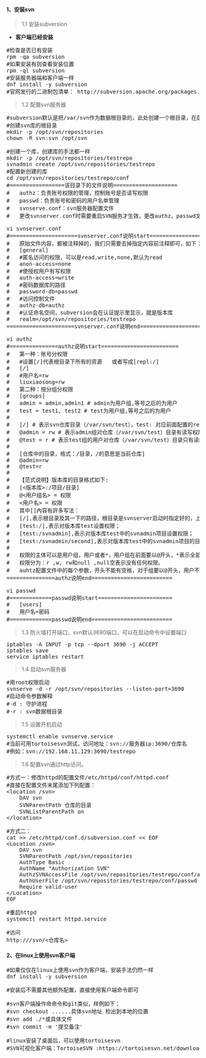#### 1、安装svn
>1.1 安装subversion
* **客户端已经安装**
<pre class="prettyprint lang-s">
#检查是否已有安装
rpm -qa subversion
#如果安装有则查看安装位置
rpm -ql subversion
#安装服务器端和客户端一样
dnf install -y subversion
#官网发行的二进制包清单： http://subversion.apache.org/packages.html
</pre>
>1.2 配置svn服务器
<pre class="prettyprint lang-s">
#subversion默认是把/var/svn作为数据根目录的，此处创建一个根目录，在启动svn服务器的命令中会用到
#创建svn库的根目录
mkdir -p /opt/svn/repositories
chown -R svn:svn /opt/svn

#创建一个库，创建库的手法都一样
mkdir -p /opt/svn/repositories/testrepo
svnadmin create /opt/svn/repositories/testrepo
#配置新创建的库
cd /opt/svn/repositories/testrepo/conf
#=================该目录下的文件说明====================
#	authz：负责账号权限的管理，控制账号是否读写权限
#	passwd：负责账号和密码的用户名单管理
#	svnserve.conf：svn服务器配置文件
#	更改svnserver.conf时需要重启SVN服务才生效，更改authz，passwd文件时则不需要重启服务

vi svnserver.conf
#=====================svnserver.conf说明start==================
#	原始文件内容，都被注释掉的，我们只需要去掉指定内容前注释即可，如下：
#	[general]
#	#匿名访问的权限，可以是read,write,none,默认为read
#	anon-access=none
#	#使授权用户有写权限 
#	auth-access=write
#	#密码数据库的路径 
#	password-db=passwd
#	#访问控制文件 
#	authz-db=authz
#	#认证命名空间，subversion会在认证提示里显示，就是版本库
#	realm=/opt/svn/repositories/testrepo
=====================svnserver.conf说明end=====================

vi authz
#===============authz说明start========================
#	第一种：账号分权限
#	#设置[/]代表根目录下所有的资源   或者写成[repl:/]
#	[/]
#	#用户名=rw
#	liuxiaosong=rw
#	第二种：按分组分权限
#	[groups]
#	admin = admin,admin1 # admin为用户组,等号之后的为用户
#	test = test1, test2 # test为用户组,等号之后的为用户
#
#	[/] # 表示svn仓库目录（/var/svn/test），test: 对应前面配置的realm = test
#	@admin = rw # 表示admin组对仓库（/var/svn/test）目录有读写权限,r为读，w为写
#	@test = r # 表示test组的用户对仓库（/var/svn/test）目录只有读的权限
#
#	[仓库中的目录，格式：/目录，/的意思是当前仓库]
#	@admin=rw
#	@test=r
#
#	【范式说明】版本库的目录格式如下:
#	[<版本库>:/项目/目录]
#	@<用户组名> = 权限
#	<用户名> = 权限
#	其中[]內容有許多写法：
#	[/],表示根目录及其一下的路径，根目录是svnserver启动时指定好的，上述实例中我们指定为:/svn/svndata([/]=/svn/svndata).[/]就是表示对全部版本设置的权限
#	[test:/],表示对版本库test设置权限；
#	[test:/svnadmin],表示对版本库test中的svnadmin项目设置权限；
#	[test:/svnadmin/second],表示对版本库test中的svnadmin项目的目录设置权限；
#
#	权限的主体可以是用户组，用户或者*，用户组在前面要以@开头，*表示全部用户
#	权限分为：r ,w, rw和null ,null空表示没有任何权限。
#	auhtz配置文件中的每个参数，开头不能有空格，对于组要以@开头，用户不需要。
===============authz说明end=========================

vi passwd
#=============passwd说明start=======================
#	[users]
#	用户名=密码
#=============passwd说明end=========================
</pre>
>1.3 防火墙打开端口，svn默认3690端口，可以在启动命令中设置端口
<pre class="prettyprint lang-s">
iptables -A INPUT -p tcp --dport 3690 -j ACCEPT
iptables save
service iptables restart
</pre>

>1.4 启动svn服务器
<pre class="prettyprint lang-s">
#用root权限启动
svnserve -d -r /opt/svn/repositories --listen-port=3690
#启动命令参数解释
#-d : 守护进程
#-r : svn数据根目录
</pre>

>1.5 设置开机启动
<pre class="prettyprint lang-s">
systemctl enable svnserve.service
#当前可用tortoisesvn测试，访问地址：svn://服务器ip:3690/仓库名
#例如：svn://192.168.11.129:3690/testrepo
</pre>

>1.6 配置svn通过http访问。
<pre class="prettyprint lang-s">
#方式一：修改httpd的配置文件/etc/httpd/conf/httpd.conf
#直接在配置文件末尾添加下列配置：
&lt;location /svn&gt;
	DAV svn
	SVNParentPath 仓库的目录
	SVNListParentPath on
&lt;/location&gt;

#方式二：
cat >> /etc/httpd/conf.d/subversion.conf << EOF
&lt;Location /svn&gt;
	DAV svn
	SVNParentPath /opt/svn/repositories
	AuthType Basic
	AuthName "Authorization SVN"
	AuthzSVNAccessFile /opt/svn/repositories/testrepo/conf/authz
	AuthUserFile /opt/svn/repositories/testrepo/conf/passwd
	Require valid-user
&lt;/Location&gt;
EOF

#重启httpd
systemctl restart httpd.service

#访问
http://<hostip>/svn/<仓库名>
</pre>


#### 2、在linux上使用svn客户端
<pre class="prettyprint lang-s">
#如果仅仅在linux上使用svn作为客户端，安装手法仍然一样
dnf install -y subversion

#安装后不需要其他额外配置，直接使用客户端命令即可

#svn客户端操作命命令和git类似，样例如下：
#svn checkout ......具体svn地址 检出到本地的位置
#svn add ./*或具体文件
#svn commit -m '提交备注'

#linux安装了桌面后，可以使用tortoisesvn
#SVN可视化客户端：TortoiseSVN :https://tortoisesvn.net/downloads.html
</pre>